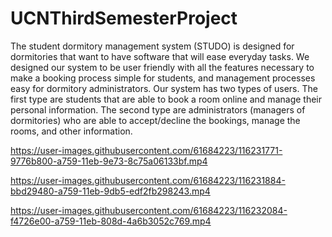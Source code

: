# UCNThirdSemesterProject

The student dormitory management system (STUDO) is designed for dormitories that want to have software that will ease everyday tasks. 
We designed our system to be user friendly with all the features necessary to make a booking process simple for students, and management processes easy for dormitory administrators.
Our system has two types of users. The first type are students that are able to book a room online and manage their personal information. The second type are administrators (managers of dormitories) who are able to accept/decline the bookings, manage the rooms, and other information.


https://user-images.githubusercontent.com/61684223/116231771-9776b800-a759-11eb-9e73-8c75a06133bf.mp4

https://user-images.githubusercontent.com/61684223/116231884-bbd29480-a759-11eb-9db5-edf2fb298243.mp4

https://user-images.githubusercontent.com/61684223/116232084-f4726e00-a759-11eb-808d-4a6b3052c769.mp4
